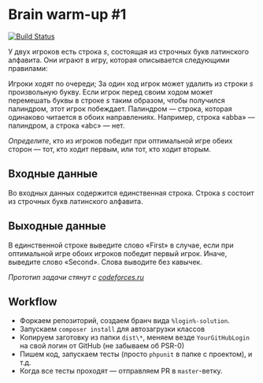 Brain warm-up #1
===============

[![Build Status](https://travis-ci.org/stfalcon-studio/brain-warm-up_v1-game.png?branch=master)](https://travis-ci.org/stfalcon-studio/brain-warm-up_v1-game)

У двух игроков есть строка *s*, состоящая из строчных букв латинского алфавита. Они играют в игру, которая описывается следующими правилами:

Игроки ходят по очереди; За один ход игрок может удалить из строки *s* произвольную букву.
Если игрок перед своим ходом может перемешать буквы в строке *s* таким образом, чтобы получился палиндром, этот игрок побеждает. Палиндром — строка, которая одинаково читается в обоих направлениях. Например, строка «abba» — палиндром, а строка «abc» — нет.

*Определите*, кто из игроков победит при оптимальной игре обеих сторон — тот, кто ходит первым, или тот, кто ходит вторым.

## Входные данные
Во входных данных содержится единственная строка. Строка *s* состоит из строчных букв латинского алфавита.

## Выходные данные
В единственной строке выведите слово «First» в случае, если при оптимальной игре обоих игроков победит первый игрок. Иначе, выведите слово «Second». Слова выводите без кавычек.

_Прототип задачи стянут с [codeforces.ru](http://codeforces.ru)_

## Workflow

- Форкаем репозиторий, создаем бранч вида `%login%-solution`.
- Запускаем `composer install` для автозагрузки классов
- Копируем заготовку из папки `dist\*`, меняем везде `YourGitHubLogin` на свой логин от GitHub (не забываем об PSR-0)
- Пишем код, запускаем тесты (просто `phpunit` в папке с проектом), и т.д.
- Когда все тесты проходят — отправляем PR в `master`-ветку.
